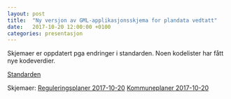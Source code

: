 ```yaml
---
layout: post
title:  "Ny versjon av GML-applikasjonsskjema for plandata vedtatt"
date:   2017-10-20 12:00:00 +0100
categories: presentasjon 
---
```


Skjemaer er oppdatert pga endringer i standarden. Noen kodelister har fått nye kodeverdier.

[Standarden](https://www.regjeringen.no/no/tema/plan-bygg-og-eiendom/plan--og-bygningsloven/plan/veiledning-om-planlegging/plankartsiden/npad/id2361191/)

Skjemaer:
[Reguleringsplaner 2017-10-20](http://skjema.geonorge.no/SOSI/produktspesifikasjon/Reguleringsplan/20171020/)
[Kommuneplaner 2017-10-20](http://skjema.geonorge.no/SOSI/produktspesifikasjon/Kommuneplan/20171020/)
